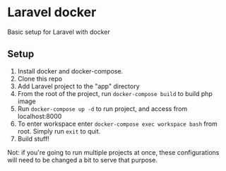 # Laravel docker

Basic setup for Laravel with docker

## Setup
1. Install docker and docker-compose.
2. Clone this repo
3. Add Laravel project to the "app" directory
4. From the root of the project, run `docker-compose build` to build php image
5. Run `docker-compose up -d` to run project, and access from localhost:8000
6. To enter workspace enter `docker-compose exec workspace bash` from root. Simply run `exit` to quit.
7. Build stuff!

Not: if you're going to run multiple projects at once, these configurations will need to be changed a bit to serve that purpose.
